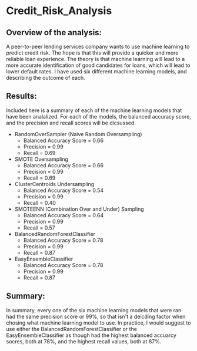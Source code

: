 # Credit_Risk_Analysis

## Overview of the analysis: 
A peer-to-peer lending services company wants to use machine learning to predict credit risk. The hope is that this will provide a quicker and more reliable loan experience. The theory is that machine learning will lead to a more accurate identification of good candidates for loans, which will lead to lower default rates. I have used six different machine learning models, and describing the outcome of each. 

## Results: 
Included here is a summary of each of the machine learning models that have been analalized. For each of the models, the balanced accuracy score, and the precision and recall scores will be dicsussed. 

* RandomOverSampler (Naive Random Oversampling)
   * Balanced Accuracy Score = 0.66
   * Precision = 0.99
   * Recall = 0.69
* SMOTE Oversampling 
   *   Balanced Accuracy Score = 0.66
   *   Precision = 0.99
   *   Recall = 0.69
* ClusterCentroids Undersampling
   *   Balanced Accuracy Score = 0.54
   *   Precision = 0.99
   *   Recall = 0.40
* SMOTEENN (Combination Over and Under) Sampling
   *   Balanced Accuracy Score = 0.64
   *   Precision = 0.99
   *   Recall = 0.57
* BalancedRandomForestClassifier
   *   Balanced Accuracy Score = 0.78
   *   Precision = 0.99
   *   Recall = 0.87
* EasyEnsembleClassifier
   *   Balanced Accuracy Score = 0.78
   *   Precision = 0.99
   *   Recall = 0.87

## Summary: 
In summary, every one of the six machine learning models that were ran had the same precision score or 99%, so that isn't a deicding factor when chosing what machine learning model to use. In practice, I would suggest to use either the BalancedRandomForestClassifier or the EasyEnsembleClassifier as though had the highest balanced accuarcy socres, both at 78%, and the highest recall values, both at 87%. 

